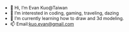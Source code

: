 - 👋 Hi, I’m Evan Kuo@Taiwan
- 👀 I’m interested in coding, gaming, traveling, dazing
- 🌱 I’m currently learning how to draw and 3d modeling.
- 📫 Email:kuo.evan@gmail.com
